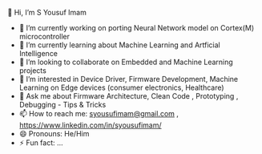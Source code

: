 👋  Hi, I’m S Yousuf Imam
- 🔭 I’m currently working on porting Neural Network model on Cortex(M) microcontroller
- 🌱 I’m currently learning about Machine Learning and Artficial Intelligence 
- 👯 I’m looking to collaborate on Embedded and Machine Learning projects
- 👀 I’m interested in Device Driver, Firmware Development, Machine Learning on Edge devices (consumer electronics, Healthcare)
- 💬 Ask me about Firmware Architecture, Clean Code , Prototyping , Debugging - Tips & Tricks
- 📫 How to reach me: syousufimam@gmail.com , https://www.linkedin.com/in/syousufimam/
- 😄 Pronouns: He/Him
- ⚡ Fun fact: ...
